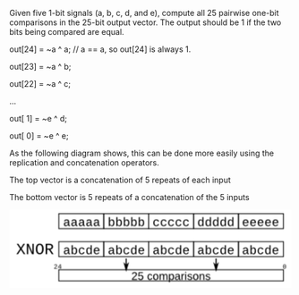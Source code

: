 Given five 1-bit signals (a, b, c, d, and e), compute all 25 pairwise one-bit comparisons in the 25-bit output vector. The output should be 1 if the two bits being compared are equal.

out[24] = ~a ^ a;   // a == a, so out[24] is always 1.

out[23] = ~a ^ b;

out[22] = ~a ^ c;

...

out[ 1] = ~e ^ d;

out[ 0] = ~e ^ e;

As the following diagram shows, this can be done more easily using the replication and concatenation operators.

The top vector is a concatenation of 5 repeats of each input

The bottom vector is 5 repeats of a concatenation of the 5 inputs

![vector_7](diagram.png)

